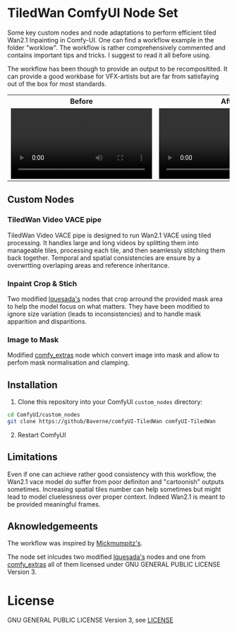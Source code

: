 # TiledWan ComfyUI Node Set

Some key custom nodes and node adaptations to perform efficient tiled Wan2.1 Inpainting in Comfy-UI.
One can find a workflow example in the folder "worklow". The workflow is rather comprehensively commented and contains important tips and tricks. I suggest to read it all before using.

The workflow has been though to provide an output to be recompositited. It can provide a good workbase for VFX-artists but are far from satisfaying out of the box for most standards.

<table>
    <tr>
        <th>Before</th>
        <th>After</th>
    </tr>
    <tr>
        <td>
            <video src="Medias/BEFORE.mp4" controls width="320"></video>
        </td>
        <td>
            <video src="Medias/AFTER.mp4" controls width="320"></video>
        </td>
    </tr>
</table>

## Custom Nodes

### TiledWan Video VACE pipe

TiledWan Video VACE pipe is designed to run Wan2.1 VACE using tiled processing. It handles large and long videos by splitting them into manageable tiles, processing each tile, and then seamlessly stitching them back together.
Temporal and spatial consistencies are ensure by a overwrtting overlaping areas and reference inheritance.

### Inpaint Crop & Stich

Two modified [lquesada's](https://github.com/lquesada/ComfyUI-Inpaint-CropAndStitch) nodes that crop arround the provided mask area to help the model focus on what matters.
They have been modified to ignore size variation (leads to inconsistencies) and to handle mask apparition and disparitions.

### Image to Mask

Modified [comfy_extras](https://github.com/comfyanonymous/ComfyUI) node which convert image into mask and allow to perfom mask normalisation and clamping.

## Installation

1. Clone this repository into your ComfyUI `custom_nodes` directory:
```bash
cd ComfyUI/custom_nodes
git clone https://github/Baverne/comfyUI-TiledWan comfyUI-TiledWan
```

2. Restart ComfyUI

## Limitations

Even if one can achieve rather good consistency with this workflow, the Wan2.1 vace model do suffer from poor definiton and "cartoonish" outputs sometimes.
Increasing spatial tiles number can help sometimes but might lead to model cluelessness over proper context. Indeed Wan2.1 is meant to be provided meaningful frames.


## Aknowledgemeents

The workflow was inspired by [Mickmumpitz's](https://www.patreon.com/posts/shoot-entire-ai-127894905?utm_medium=clipboard_copy&utm_source=copyLink&utm_campaign=postshare_creator&utm_content=join_link).

The node set inlcudes two modified [lquesada's](https://github.com/lquesada/ComfyUI-Inpaint-CropAndStitch) nodes and one from [comfy_extras](https://github.com/comfyanonymous/ComfyUI) all of them licensed under GNU GENERAL PUBLIC LICENSE Version 3. 

# License
GNU GENERAL PUBLIC LICENSE Version 3, see [LICENSE](LICENSE)